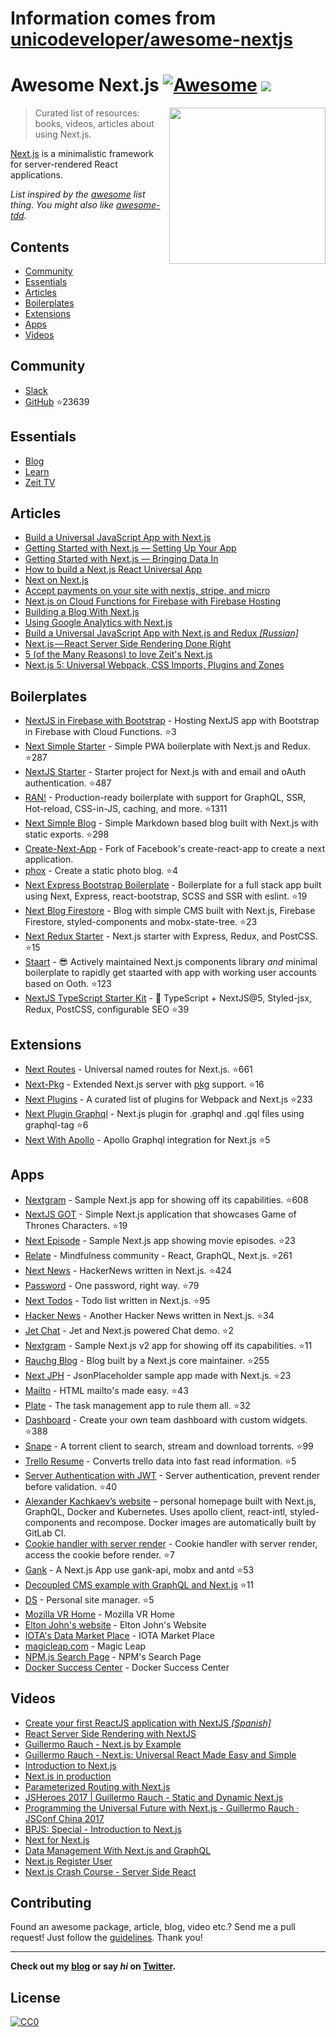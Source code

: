 # Information comes from [unicodeveloper/awesome-nextjs](https://github.com/unicodeveloper/awesome-nextjs)
# Awesome Next.js [![Awesome](https://cdn.rawgit.com/sindresorhus/awesome/d7305f38d29fed78fa85652e3a63e154dd8e8829/media/badge.svg)](https://github.com/sindresorhus/awesome) ![](https://img.shields.io/badge/unicodeveloper-approved-brightgreen.svg)

[<img src="https://rawgit.com/ooade/awesome-nextjs/master/nextjs-logo.svg" align="right" width="250">](https://github.com/zeit/next.js)

> Curated list of resources: books, videos, articles about using Next.js.

[Next.js](https://github.com/zeit/next.js) is a minimalistic framework for server-rendered React applications.

*List inspired by the [awesome](https://github.com/sindresorhus/awesome) list thing. You might also like [awesome-tdd](https://github.com/unicodeveloper/awesome-tdd).*

## Contents
- [Community](#community)
- [Essentials](#essentials)
- [Articles](#articles)
- [Boilerplates](#boilerplates)
- [Extensions](#extensions)
- [Apps](#apps)
- [Videos](#videos)

## Community
* [Slack](https://zeit.chat)
* [GitHub](https://github.com/zeit/next.js) :star:23639

## Essentials
* [Blog](https://zeit.co/blog/next)
* [Learn](https://learnnextjs.com/)
* [Zeit TV](https://zeit.co/tv)

## Articles
 * [Build a Universal JavaScript App with Next.js](https://auth0.com/blog/building-universal-apps-with-nextjs)
 * [Getting Started with Next.js — Setting Up Your App](https://labs.redantler.com/getting-started-with-next-js-article-one-a1d9780ea9e0#.863nl4wnq)
 * [Getting Started with Next.js — Bringing Data In](https://labs.redantler.com/getting-started-with-next-js-bringing-data-in-bf40558698e2#.twjv5xk5w)
 * [How to build a Next.js React Universal App](https://medium.com/cosmicjs/how-to-build-a-next-js-react-universal-app-e610a0bc2124#.b8ayt9f39)
 * [Next on Next.js](https://jsmantra.com/next-on-next-js-1a134505f346#.sf2f64u4r)
 * [Accept payments on your site with nextjs, stripe, and micro](https://hackernoon.com/accept-payments-on-your-site-with-nextjs-stripe-and-micro-371de95b22d5?source=activity---post_recommended)
 * [Next.js on Cloud Functions for Firebase with Firebase Hosting](https://medium.com/@jthegedus/next-js-on-cloud-functions-for-firebase-with-firebase-hosting-7911465298f2)
 * [Building a Blog With Next.js](https://timber.io/blog/building-a-blog-with-next-js)
 * [Using Google Analytics with Next.js](https://malloc.fi/using-google-analytics-with-next-js)
 * [Build a Universal JavaScript App with Next.js and Redux _[Russian]_](https://habrahabr.ru/post/323588/)
 * [Next.js — React Server Side Rendering Done Right](https://hackernoon.com/next-js-react-server-side-rendering-done-right-f9700078a3b6)
 * [5 (of the Many Reasons) to love Zeit's Next.js](https://www.codementor.io/tgreco/5-of-the-many-things-to-love-about-zeit-s-next-js-bpszu99g1)
 * [Next.js 5: Universal Webpack, CSS Imports, Plugins and Zones](https://zeit.co/blog/next5)


## Boilerplates
* [NextJS in Firebase with Bootstrap](https://github.com/ananddayalan/nextjs-in-firebase-with-bootstrap) - Hosting NextJS app with Bootstrap in Firebase with Cloud Functions. :star:3
* [Next Simple Starter](https://github.com/ooade/NextSimpleStarter) - Simple PWA boilerplate with Next.js and Redux. :star:287
* [NextJS Starter](https://github.com/iaincollins/nextjs-starter) - Starter project for Next.js with and email and oAuth authentication. :star:487
* [RAN!](https://github.com/sly777/ran) - Production-ready boilerplate with support for GraphQL, SSR, Hot-reload, CSS-in-JS, caching, and more. :star:1311
* [Next Simple Blog](https://github.com/tscanlin/next-blog) - Simple Markdown based blog built with Next.js with static exports. :star:298
* [Create-Next-App](https://open.segment.com/create-next-app) - Fork of Facebook's create-react-app to create a next application.
* [phox](https://github.com/herschel666/phox) - Create a static photo blog. :star:4
* [Next Express Bootstrap Boilerplate](https://github.com/MustansirZia/next-express-bootstrap-boilerplate) - Boilerplate for a full stack app built using Next, Express, react-bootstrap, SCSS and SSR with eslint. :star:19
* [Next Blog Firestore](https://github.com/suevalov/next-blog-firestore) - Blog with simple CMS built with Next.js, Firebase Firestore, styled-components and mobx-state-tree. :star:23
* [Next Redux Starter](https://github.com/CodementorIO/nextjs-redux-starter) - Next.js starter with Express, Redux, and PostCSS. :star:15
* [Staart](https://github.com/nmaro/staart) - 😎 Actively maintained Next.js components library *and* minimal boilerplate to rapidly get staarted with app with working user accounts based on Ooth. :star:123
* [NextJS TypeScript Starter Kit](https://github.com/deptno/next.js-typescript-starter-kit) - :tada: TypeScript + NextJS@5, Styled-jsx, Redux, PostCSS, configurable SEO :star:39

## Extensions
* [Next Routes](https://github.com/fridays/next-routes) - Universal named routes for Next.js. :star:661
* [Next-Pkg](https://github.com/onready/next-pkg) - Extended Next.js server with [pkg](https://github.com/zeit/pkg) support. :star:16
* [Next Plugins](https://github.com/zeit/next-plugins) - A curated list of plugins for Webpack and Next.js :star:233
* [Next Plugin Graphql](https://github.com/lfades/next-plugin-graphql) - Next.js plugin for .graphql and .gql files using graphql-tag :star:6
* [Next With Apollo](https://github.com/lfades/next-with-apollo) - Apollo Graphql integration for Next.js :star:5

## Apps
* [Nextgram](https://github.com/zeit/nextgram) - Sample Next.js app for showing off its capabilities. :star:608
* [NextJS GOT](https://github.com/auth0-blog/nextjs-got) - Simple Next.js application that showcases Game of Thrones Characters. :star:19
* [Next Episode](https://github.com/timneutkens/next-episode) - Sample Next.js app showing movie episodes. :star:23
* [Relate](https://github.com/RelateNow/relate) - Mindfulness community - React, GraphQL, Next.js. :star:261
* [Next News](https://github.com/now-examples/next-news) - HackerNews written in Next.js. :star:424
* [Password](https://github.com/dotcypress/password) - One password, right way. :star:79
* [Next Todos](https://github.com/lipp/next-todos) - Todo list written in Next.js. :star:95
* [Hacker News](https://github.com/lipp/hackernews) - Another Hacker News written in Next.js. :star:34
* [Jet Chat](https://github.com/lipp/jet-chat) - Jet and Next.js powered Chat demo. :star:2
* [Nextgram](https://github.com/arunoda/nextgram) - Sample Next.js v2 app for showing off its capabilities. :star:11
* [Rauchg Blog](https://github.com/rauchg/blog) - Blog built by a Next.js core maintainer. :star:255
* [Next JPH](https://github.com/renatorib/next-jph) - JsonPlaceholder sample app made with Next.js. :star:23
* [Mailto](https://github.com/dawsbot/mailto) - HTML mailto's made easy. :star:43
* [Plate](https://github.com/knipferrc/plate) - The task management app to rule them all. :star:32
* [Dashboard](https://github.com/danielbayerlein/dashboard) - Create your own team dashboard with custom widgets. :star:388
* [Snape](https://github.com/ritz078/snape) - A torrent client to search, stream and download torrents. :star:99
* [Trello Resume](https://github.com/juliandavidmr/TrelloResume) - Converts trello data into fast read information. :star:5
* [Server Authentication with JWT](https://github.com/estrada9166/server-authentication-next.js) - Server authentication, prevent render before validation. :star:40
* [Alexander Kachkaev’s website](https://gitlab.com/kachkaev/website-frontend/) – personal homepage built with Next.js, GraphQL, Docker and Kubernetes. Uses apollo client, react-intl, styled-components and recompose. Docker images are automatically built by GitLab CI.
* [Cookie handler with server render](https://github.com/estrada9166/cookie-handler-next.js) - Cookie handler with server render, access the cookie before render. :star:7
* [Gank](https://github.com/OrangeXC/gank) - A Next.js App use gank-api, mobx and antd :star:53
* [Decoupled CMS example with GraphQL and Next.js](https://github.com/janit/decoupled-cms-nextjs-graphql) :star:11
* [DS](https://github.com/divyenduz/ds) - Personal site manager. :star:5
* [Mozilla VR Home](https://vr.mozilla.org/) - Mozilla VR Home
* [Elton John's website](https://www.eltonjohn.com) - Elton John's Website
* [IOTA's Data Market Place](https://data.iota.org/) - IOTA Market Place
* [magicleap.com](https://www.magicleap.com/) - Magic Leap
* [NPM.js Search Page](https://www.npmjs.com/search) - NPM's Search Page
* [Docker Success Center](https://success.docker.com) - Docker Success Center


## Videos

* [Create your first ReactJS application with NextJS _[Spanish]_](https://www.youtube.com/watch?v=-7Ft5LxPeWs)
* [React Server Side Rendering with NextJS](https://www.youtube.com/watch?v=JEBkh_vleTs&t)
* [Guillermo Rauch - Next.js by Example](https://www.youtube.com/watch?v=DLGJfa3Xv-0)
* [Guillermo Rauch - Next.js: Universal React Made Easy and Simple](https://www.youtube.com/watch?v=evaMpdSiZKk)
* [Introduction to Next.js](https://www.youtube.com/watch?v=Fnw3lNeH-XI)
* [Next.js in production](https://www.youtube.com/watch?v=h6rETZH6Ym0)
* [Parameterized Routing with Next.js](https://www.youtube.com/watch?v=2cJya4h5ync)
* [JSHeroes 2017 | Guillermo Rauch - Static and Dynamic Next.js](https://www.youtube.com/watch?v=lLNJsuXB4CI)
* [Programming the Universal Future with Next.js - Guillermo Rauch · JSConf China 2017](https://www.youtube.com/watch?v=w9Or7B4kTRY)
* [BPJS: Special - Introduction to Next.js](https://www.youtube.com/watch?v=4cfozXTyjWQ)
* [Next for Next.js](https://www.youtube.com/watch?v=ms2aOV06_qk)
* [Data Management With Next.js and GraphQL](https://www.youtube.com/watch?v=g_LA1quUIi8)
* [Next.js Register User](https://www.youtube.com/watch?v=oQ60Grn4RYQ)
* [Next.js Crash Course - Server Side React](https://www.youtube.com/watch?v=IkOVe40Sy0U)

## Contributing
Found an awesome package, article, blog, video etc.? Send me a pull request! Just follow the [guidelines](/CONTRIBUTING.md). Thank you!

---
**Check out my [blog](https://goodheads.io) or say *hi* on [Twitter](https://twitter.com/unicodeveloper).**

## License
[![CC0](http://mirrors.creativecommons.org/presskit/buttons/88x31/svg/cc-zero.svg)](http://creativecommons.org/publicdomain/zero/1.0/)

